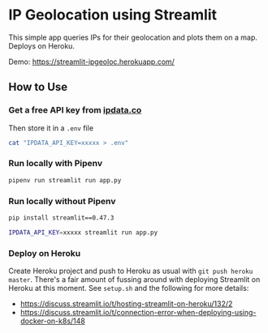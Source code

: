 # IP Geolocation using Streamlit
This simple app queries IPs for their geolocation and plots them on a map. Deploys on Heroku.

Demo: https://streamlit-ipgeoloc.herokuapp.com/

## How to Use

### Get a free API key from [ipdata.co](https://ipdata.co)
Then store it in a `.env` file

```bash
cat "IPDATA_API_KEY=xxxxx > .env"
```

### Run locally with Pipenv

```bash
pipenv run streamlit run app.py
```

### Run locally without Pipenv

```bash
pip install streamlit==0.47.3

IPDATA_API_KEY=xxxxx streamlit run app.py
```

### Deploy on Heroku
Create Heroku project and push to Heroku as  usual with `git push heroku master`. There's a fair amount of fussing around with deploying Streamlit on Heroku at this moment. See `setup.sh` and the following for more details:
* https://discuss.streamlit.io/t/hosting-streamlit-on-heroku/132/2
* https://discuss.streamlit.io/t/connection-error-when-deploying-using-docker-on-k8s/148
